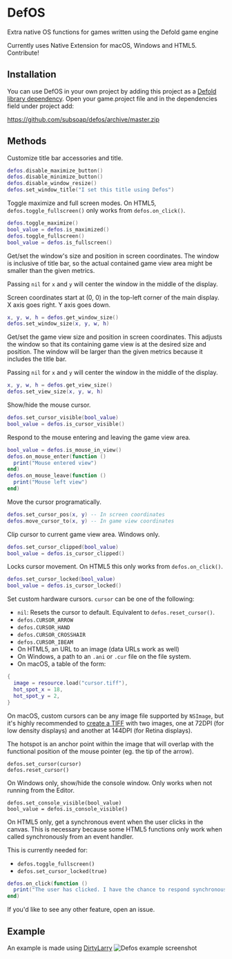 # DefOS
Extra native OS functions for games written using the Defold game engine

Currently uses Native Extension for macOS, Windows and HTML5. Contribute!

## Installation
You can use DefOS in your own project by adding this project as a [Defold library dependency](http://www.defold.com/manuals/libraries/). Open your game.project file and in the dependencies field under project add:

https://github.com/subsoap/defos/archive/master.zip

## Methods

Customize title bar accessories and title.

```lua
defos.disable_maximize_button()
defos.disable_minimize_button()
defos.disable_window_resize()
defos.set_window_title("I set this title using Defos")
```

Toggle maximize and full screen modes.
On HTML5, `defos.toggle_fullscreen()` only works from `defos.on_click()`.

```lua
defos.toggle_maximize()
bool_value = defos.is_maximized()
defos.toggle_fullscreen()
bool_value = defos.is_fullscreen()
```

Get/set the window's size and position in screen coordinates. The window is
inclusive of title bar, so the actual contained game view area might be smaller
than the given metrics.

Passing `nil` for `x` and `y` will center the window in the middle of the display.

Screen coordinates start at (0, 0) in the top-left corner of the main display.
X axis goes right. Y axis goes down.

```lua
x, y, w, h = defos.get_window_size()
defos.set_window_size(x, y, w, h)
```

Get/set the game view size and position in screen coordinates. This adjusts
the window so that its containing game view is at the desired size and position.
The window will be larger than the given metrics because it includes the title
bar.

Passing `nil` for `x` and `y` will center the window in the middle of the display.

```lua
x, y, w, h = defos.get_view_size()
defos.set_view_size(x, y, w, h)
```

Show/hide the mouse cursor.

```lua
defos.set_cursor_visible(bool_value)
bool_value = defos.is_cursor_visible()
```

Respond to the mouse entering and leaving the game view area.

```lua
bool_value = defos.is_mouse_in_view()
defos.on_mouse_enter(function ()
  print("Mouse entered view")
end)
defos.on_mouse_leave(function ()
  print("Mouse left view")
end)
```

Move the cursor programatically.

```lua
defos.set_cursor_pos(x, y) -- In screen coordinates
defos.move_cursor_to(x, y) -- In game view coordinates
```

Clip cursor to current game view area. Windows only.

```lua
defos.set_cursor_clipped(bool_value)
bool_value = defos.is_cursor_clipped()
```

Locks cursor movement. On HTML5 this only works from `defos.on_click()`.

```lua
defos.set_cursor_locked(bool_value)
bool_value = defos.is_cursor_locked()
```

Set custom hardware cursors. `cursor` can be one of the following:
  * `nil`: Resets the cursor to default. Equivalent to `defos.reset_cursor()`.
  * `defos.CURSOR_ARROW`
  * `defos.CURSOR_HAND`
  * `defos.CURSOR_CROSSHAIR`
  * `defos.CURSOR_IBEAM`
  * On HTML5, an URL to an image (data URLs work as well)
  * On Windows, a path to an `.ani` or `.cur` file on the file system.
  * On macOS, a table of the form:  
  ```lua
  {
    image = resource.load("cursor.tiff"),
    hot_spot_x = 18,
    hot_spot_y = 2,
  }
  ```

On macOS, custom cursors can be any image file supported by `NSImage`, but it's highly recommended to
[create a TIFF](https://developer.apple.com/library/content/documentation/GraphicsAnimation/Conceptual/HighResolutionOSX/Optimizing/Optimizing.html#//apple_ref/doc/uid/TP40012302-CH7-SW27)
with two images, one at 72DPI (for low density displays) and another at 144DPI (for Retina displays).

The hotspot is an anchor point within the image that will overlap with the functional position of the mouse pointer (eg. the tip of the arrow).

```
defos.set_cursor(cursor)
defos.reset_cursor()
```

On Windows only, show/hide the console window. Only works when not running
from the Editor.

```
defos.set_console_visible(bool_value)
bool_value = defos.is_console_visible()
```

On HTML5 only, get a synchronous event when the user clicks in the canvas.
This is necessary because some HTML5 functions only work when called
synchronously from an event handler.

This is currently needed for:
* `defos.toggle_fullscreen()`
* `defos.set_cursor_locked(true)`

```lua
defos.on_click(function ()
  print("The user has clicked. I have the chance to respond synchronously")
end)
```

If you'd like to see any other feature, open an issue.

## Example
An example is made using [DirtyLarry](https://github.com/andsve/dirtylarry)
![Defos example screenshot](https://user-images.githubusercontent.com/2209596/34541914-31af02fc-f0eb-11e7-9c16-a3088366c62d.jpg)
